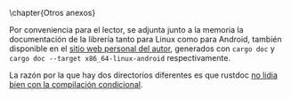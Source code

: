 \chapter{Otros anexos}

Por conveniencia para el lector, se adjunta junto a la memoria la documentación
de la librería tanto para Linux como para Android, también disponible en el
[sitio web personal del autor](https://crisal.io/ngn), generados con `cargo
doc` y `cargo doc --target x86_64-linux-android` respectivamente.

La razón por la que hay dos directorios diferentes es que rustdoc [no lidia
bien con la compilación
condicional](https://github.com/rust-lang/rust/issues/1998).

